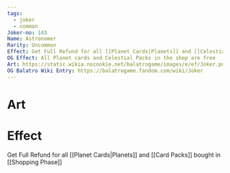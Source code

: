 ```yaml
---
tags:
  - joker
  - common
Joker-no: 143
Name: Astronomer
Rarity: Uncommon
Effect: Get Full Refund for all [[Planet Cards|Planets]] and [[Celestial Packs]] bought in [[Shopping Phase]]
OG Effect: All Planet cards and Celestial Packs in the shop are free
Art: https://static.wikia.nocookie.net/balatrogame/images/e/ef/Joker.png/revision/latest?cb=20230925003651
OG Balatro Wiki Entry: https://balatrogame.fandom.com/wiki/Joker
---
```

# Art
# Effect
Get Full Refund for all [[Planet Cards|Planets]] and [[Card Packs]] bought in [[Shopping Phase]]